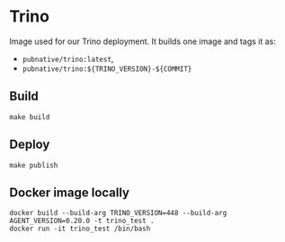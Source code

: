 # Trino

Image used for our Trino deployment.
It builds one image and tags it as:

- `pubnative/trino:latest`,
- `pubnative/trino:${TRINO_VERSION}-${COMMIT}`

## Build

`make build`

## Deploy

`make publish`

## Docker image locally

```
docker build --build-arg TRINO_VERSION=448 --build-arg AGENT_VERSION=0.20.0 -t trino_test .
docker run -it trino_test /bin/bash
```
